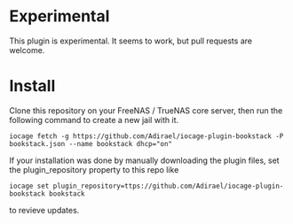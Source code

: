 # Experimental

This plugin is experimental. It seems to work, but pull requests are welcome.

# Install

Clone this repository on your FreeNAS / TrueNAS core server, then run the following command to create a new jail with it.

```
iocage fetch -g https://github.com/Adirael/iocage-plugin-bookstack -P bookstack.json --name bookstack dhcp="on"
``` 

If your installation was done by manually downloading the plugin files, set the plugin_repository property to this repo like

```
iocage set plugin_repository=ttps://github.com/Adirael/iocage-plugin-bookstack bookstack
```

to revieve updates.
